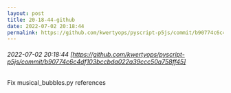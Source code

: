 ```yaml
---
layout: post
title: 20-18-44-github
date: 2022-07-02 20:18:44
permalink: https://github.com/kwertyops/pyscript-p5js/commit/b90774c6c4df103bccbda022a39ccc50a758ff45
---
```


###### 2022-07-02 20:18:44 [https://github.com/kwertyops/pyscript-p5js/commit/b90774c6c4df103bccbda022a39ccc50a758ff45]
Fix musical_bubbles.py references
